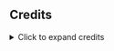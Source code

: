 ## Credits

<details>
  <summary>Click to expand credits</summary>

  This website was made possible with the help of the following tools and technologies:

  - [GPT by OpenAI](https://openai.com/gpt) – For generating insightful content and assistance during development.
  - [Bootstrap](https://getbootstrap.com/) – For creating responsive and modern UI components.
  - [Google Fonts (Poppins)](https://fonts.google.com/specimen/Poppins) – For enhancing typography.
  - [Font Awesome](https://fontawesome.com/) – For providing high-quality icons used in the design.
  - [GitHub Pages](https://pages.github.com/) – For hosting this website.
  - [W3School](https://www.w3schools.com/) and Binu Sir For Teaching HTML.

  A special thanks to all contributors who provided libraries, tools, and inspiration for building this project.

</details>
